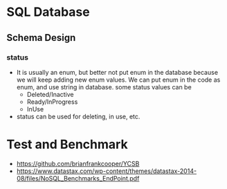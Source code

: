 # SQL Database
## Schema Design
### status
* It is usually an enum, but better not put enum in the database because we will keep adding new enum values. We can put enum in the code as enum, and use string in database. some status values can be
  * Deleted/Inactive
  * Ready/InProgress
  * InUse
* status can be used for deleting, in use, etc.

# Test and Benchmark
* https://github.com/brianfrankcooper/YCSB
* https://www.datastax.com/wp-content/themes/datastax-2014-08/files/NoSQL_Benchmarks_EndPoint.pdf
